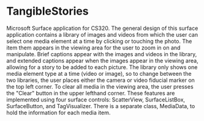 TangibleStories
===============

Microsoft Surface application for CS320. 
The general design of this surface application contains a library of images and videos from which the user can select one media element at a time by clicking or touching the photo. The item them appears in the viewing area for the user to zoom in on and manipulate. Brief captions appear with the images and videos in the library, and extended captions appear when the images appear in the viewing area, allowing for a story to be added to each picture. The library only shows one media element type at a time (video or image), so to change between the two libraries, the user places either the camera  or video fiducial marker on the top left corner. To clear all media in the viewing area, the user presses the "Clear" button in the upper lefthand corner. 
These features are implemented using four surface controls: ScatterView, SurfaceListBox, SurfaceButton, and TagVisualizer. There is a separate class, MediaData, to hold the information for each media item.
